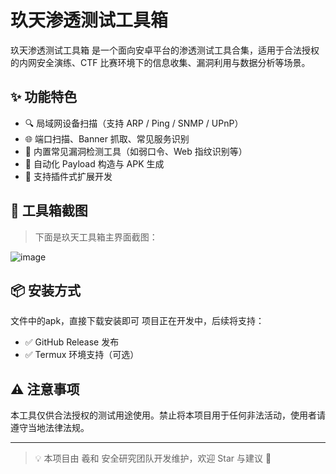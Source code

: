
# 玖天渗透测试工具箱

玖天渗透测试工具箱 是一个面向安卓平台的渗透测试工具合集，适用于合法授权的内网安全演练、CTF 比赛环境下的信息收集、漏洞利用与数据分析等场景。

## ✨ 功能特色

- 🔍 局域网设备扫描（支持 ARP / Ping / SNMP / UPnP）
- 🌐 端口扫描、Banner 抓取、常见服务识别
- 🧰 内置常见漏洞检测工具（如弱口令、Web 指纹识别等）
- 🧾 自动化 Payload 构造与 APK 生成
- 🧱 支持插件式扩展开发

## 📸 工具箱截图

> 下面是玖天工具箱主界面截图：

![image](https://github.com/user-attachments/assets/8883c9d7-5fc0-4118-af5b-84bab0a776f8)



## 📦 安装方式
文件中的apk，直接下载安装即可
项目正在开发中，后续将支持：

- ✅ GitHub Release 发布
- ✅ Termux 环境支持（可选）

## ⚠️ 注意事项

本工具仅供合法授权的测试用途使用。禁止将本项目用于任何非法活动，使用者请遵守当地法律法规。

---

> 💡 本项目由 羲和 安全研究团队开发维护，欢迎 Star 与建议 🙏

